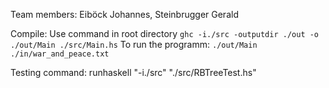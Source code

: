 Team members: Eiböck Johannes, Steinbrugger Gerald

Compile: Use command in root directory `ghc -i./src -outputdir ./out -o ./out/Main ./src/Main.hs`
To run the programm: `./out/Main ./in/war_and_peace.txt`


Testing command: runhaskell "-i./src" "./src/RBTreeTest.hs"
